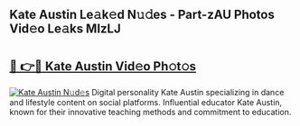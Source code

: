 ## Kate Austin Le𝚊k𝚎d N𝚞𝚍es - Part-zAU Photos Vid𝚎o Le𝚊ks MIzLJ

# <h2><a href="http://fbd88f8.evod.top/?m=Kate+Austin">🔗 👉🔴 Kate Austin Vid𝚎o Ph𝚘t𝚘s</a></h2>

[![Kate Austin N𝚞d𝚎s](https://i.imgur.com/8V9OHl7.gif)](http://fbd88f8.evod.top/?m=Kate+Austin)
Digital personality Kate Austin specializing in dance and lifestyle content on social platforms. Influential educator Kate Austin, known for their innovative teaching methods and commitment to education. 
